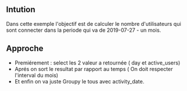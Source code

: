 ## Intution

Dans cette exemple l'objectif est de calculer le nombre d'utilisateurs qui sont connecter dans la periode qui va de 2019-07-27 - un mois.

## Approche

- Premiérement : select les 2 valeur a retournée ( day et active_users)
- Aprés on sort le resultat par rapport au temps ( On doit respecter l'interval du mois)
- Et enfin on va juste Groupy le tous avec activity_date.
